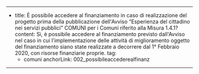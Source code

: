---
  - title: È possibile accedere al finanziamento in caso di realizzazione del progetto prima della pubblicazione dell'Avviso “Esperienza del cittadino nei servizi pubblici” COMUNI per i Comuni riferito alla Misura 1.4.1?
    content: Si, è possibile accedere al finanziamento previsto dall'Avviso nel caso in cui l'implementazione delle attività di miglioramento oggetto del finanziamento siano state realizzate a decorrere dal 1° Febbraio 2020, con risorse finanziarie proprie.
    tag:
      - comuni
    anchorLink: 002_possibileaccederealfinanz
---